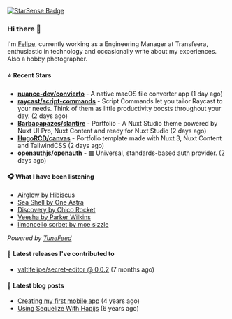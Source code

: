 <a href="https://starsense.app/developer-types" target="_blank"><img src="https://starsense.app/api/badge/?user=valtlfelipe" alt="StarSense Badge"></a>

### Hi there 👋

I'm [Felipe](https://felipevm.com), currently working as a Engineering Manager at Transfeera, enthusiastic in technology and occasionally write about my experiences. Also a hobby photographer.

#### ⭐ Recent Stars
- **[nuance-dev/convierto](https://github.com/nuance-dev/convierto)** - A native macOS file converter app (1 day ago)
- **[raycast/script-commands](https://github.com/raycast/script-commands)** - Script Commands let you tailor Raycast to your needs. Think of them as little productivity boosts throughout your day. (2 days ago)
- **[Barbapapazes/slantire](https://github.com/Barbapapazes/slantire)** - Portfolio - A Nuxt Studio theme powered by Nuxt UI Pro, Nuxt Content and ready for Nuxt Studio (2 days ago)
- **[HugoRCD/canvas](https://github.com/HugoRCD/canvas)** - Portfolio template made with Nuxt 3, Nuxt Content and TailwindCSS (2 days ago)
- **[openauthjs/openauth](https://github.com/openauthjs/openauth)** - ▦ Universal, standards-based auth provider. (2 days ago)

#### 🎧 What I have been listening
- [Airglow by Hibiscus](https://open.spotify.com/track/3leeQGS5ZOJRXrQ8I2juxI)
- [Sea Shell by One Astra](https://open.spotify.com/track/6H3ohshFFru3kg6UDK8ZBD)
- [Discovery by Chico Rocket](https://open.spotify.com/track/4agnjzu5UKVuxPAiq6gre8)
- [Veesha by Parker Wilkins](https://open.spotify.com/track/40TVYUkRQ5GgLApjXOxq3O)
- [limoncello sorbet by moe sizzle](https://open.spotify.com/track/4wL1KCrkyI3h7B3313xl9q)

_Powered by [TuneFeed](https://tunefeed.app?ref=valtlfelipe-gh-profile)_ 

#### 🚀 Latest releases I've contributed to


- [valtlfelipe/secret-editor @ 0.0.2](https://github.com/valtlfelipe/secret-editor/releases/tag/0.0.2) (7 months ago)

#### 📄 Latest blog posts
- [Creating my first mobile app](https://felipevm.com/posts/creating-my-first-mobile-app/) (4 years ago)
- [Using Sequelize With Hapijs](https://felipevm.com/posts/using-sequelize-with-hapijs/) (6 years ago)
